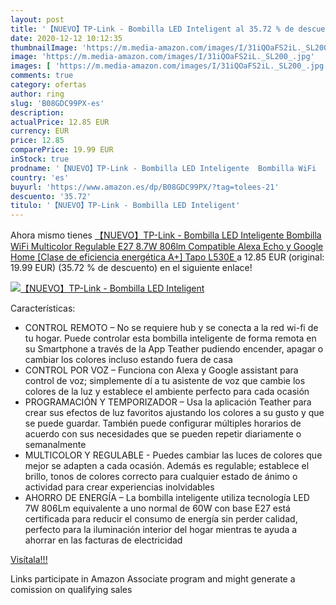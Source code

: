 ```yaml
---
layout: post
title: '【NUEVO】TP-Link - Bombilla LED Inteligent al 35.72 % de descuento'
date: 2020-12-12 10:12:35
thumbnailImage: 'https://m.media-amazon.com/images/I/31iQOaFS2iL._SL200_.jpg'
image: 'https://m.media-amazon.com/images/I/31iQOaFS2iL._SL200_.jpg'
images: [ 'https://m.media-amazon.com/images/I/31iQOaFS2iL._SL200_.jpg' ]
comments: true
category: ofertas
author: ring
slug: 'B08GDC99PX-es'
description:
actualPrice: 12.85 EUR
currency: EUR
price: 12.85
comparePrice: 19.99 EUR
inStock: true
prodname: '【NUEVO】TP-Link - Bombilla LED Inteligente  Bombilla WiFi  Multicolor  Regulable  E27  8.7W 806lm  Compatible Alexa  Echo y Google Home  [Clase de eficiencia energética A+]  Tapo L530E '
country: 'es'
buyurl: 'https://www.amazon.es/dp/B08GDC99PX/?tag=tolees-21'
descuento: '35.72'
titulo: '【NUEVO】TP-Link - Bombilla LED Inteligent'
---
```


Ahora mismo tienes [【NUEVO】TP-Link - Bombilla LED Inteligente  Bombilla WiFi  Multicolor  Regulable  E27  8.7W 806lm  Compatible Alexa  Echo y Google Home  [Clase de eficiencia energética A+]  Tapo L530E ](https://www.amazon.es/dp/B08GDC99PX/?tag=tolees-21) a 12.85 EUR (original: 19.99 EUR) (35.72 %  de descuento) en el siguiente enlace!

[![【NUEVO】TP-Link - Bombilla LED Inteligent](https://m.media-amazon.com/images/I/31iQOaFS2iL._SL200_.jpg)](https://www.amazon.es/dp/B08GDC99PX/?tag=tolees-21)

Características:

- CONTROL REMOTO – No se requiere hub y se conecta a la red wi-fi de tu hogar. Puede controlar esta bombilla inteligente de forma remota en su Smartphone a través de la App Teather pudiendo encender, apagar o cambiar los colores incluso estando fuera de casa
- CONTROL POR VOZ – Funciona con Alexa y Google assistant para control de voz; simplemente dí a tu asistente de voz que cambie los colores de la luz y establece el ambiente perfecto para cada ocasión
- PROGRAMACIÓN Y TEMPORIZADOR – Usa la aplicación Teather para crear sus efectos de luz favoritos ajustando los colores a su gusto y que se puede guardar. También puede configurar múltiples horarios de acuerdo con sus necesidades que se pueden repetir diariamente o semanalmente
- MULTICOLOR Y REGULABLE - Puedes cambiar las luces de colores que mejor se adapten a cada ocasión. Además es regulable; establece el brillo, tonos de colores correcto para cualquier estado de ánimo o actividad para crear experiencias inolvidables
- AHORRO DE ENERGÍA – La bombilla inteligente utiliza tecnología LED 7W 806Lm equivalente a uno normal de 60W con base E27 está certificada para reducir el consumo de energía sin perder calidad, perfecto para la iluminación interior del hogar mientras te ayuda a ahorrar en las facturas de electricidad

[Visítala!!!](https://www.amazon.es/dp/B08GDC99PX/?tag=tolees-21)

Links participate in Amazon Associate program and might generate a comission on qualifying sales

